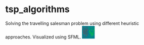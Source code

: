 # tsp_algorithms
Solving the travelling salesman problem using different heuristic approaches. Visualized using SFML. 
<img src="https://github.com/oneskovic/tsp_algorithms/blob/oneskovic-improvements/example.gif" width="40" height="40" />
